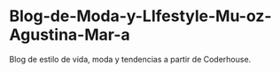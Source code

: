 # Blog-de-Moda-y-LIfestyle-Mu-oz-Agustina-Mar-a
Blog de estilo de vida, moda y tendencias a partir de Coderhouse.
